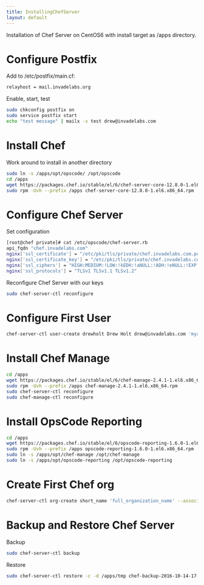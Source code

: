```yaml
---
title: InstallingChefServer
layout: default
---
```


Installation of Chef Server on CentOS6 with install target as /apps
directory.

Configure Postfix
=================

Add to /etc/postfix/main.cf:

``` bash
relayhost = mail.invadelabs.org
```

Enable, start, test

``` bash
sudo chkconfig postfix on
sudo service postfix start
echo "test message" | mailx -s test drew@invadelabs.com
```

Install Chef
============

Work around to install in another directory

``` bash
sudo ln -s /apps/opt/opscode/ /opt/opscode
cd /apps
wget https://packages.chef.io/stable/el/6/chef-server-core-12.8.0-1.el6.x86_64.rpm
sudo rpm -Uvh --prefix /apps chef-server-core-12.8.0-1.el6.x86_64.rpm
```

Configure Chef Server
=====================

Set configuration

``` bash
[root@chef private]# cat /etc/opscode/chef-server.rb
api_fqdn "chef.invadelabs.com"
nginx['ssl_certificate'] = "/etc/pki/tls/private/chef.invadelabs.com.pem"
nginx['ssl_certificate_key'] = "/etc/pki/tls/private/chef.invadelabs.com.nopassphrase.key"
nginx['ssl_ciphers'] = "HIGH:MEDIUM:!LOW:!kEDH:!aNULL:!ADH:!eNULL:!EXP:!SSLv2:!SEED:!CAMELLIA:!PSK"
nginx['ssl_protocols'] = "TLSv1 TLSv1.1 TLSv1.2"
```

Reconfigure Chef Server with our keys

``` bash
sudo chef-server-ctl reconfigure
```

Configure First User
====================

``` bash
chef-server-ctl user-create drewholt Drew Holt drew@invadelabs.com 'myawesomepassword' --filename drewholt.pem
```

Install Chef Manage
===================

``` bash
cd /apps
wget https://packages.chef.io/stable/el/6/chef-manage-2.4.1-1.el6.x86_64.rpm
sudo rpm -Uvh --prefix /apps chef-manage-2.4.1-1.el6.x86_64.rpm
sudo chef-server-ctl reconfigure
sudo chef-manage-ctl reconfigure
```

Install OpsCode Reporting
=========================

``` bash
cd /apps
wget https://packages.chef.io/stable/el/6/opscode-reporting-1.6.0-1.el6.x86_64.rpm
sudo rpm -Uvh --prefix /apps opscode-reporting-1.6.0-1.el6.x86_64.rpm
sudo ln -s /apps/opt/chef-manage /opt/chef-manage
sudo ln -s /apps/opt/opscode-reporting /opt/opscode-reporting
```

Create First Chef org
=====================

``` bash
chef-server-ctl org-create short_name 'full_organization_name' --association_user user_name --filename ORGANIZATION-validator.pem
```

Backup and Restore Chef Server
==============================

Backup

``` bash
sudo chef-server-ctl backup
```

Restore

``` bash
sudo chef-server-ctl restore -c -d /apps/tmp chef-backup-2016-10-14-17-30-38.tgz
```
